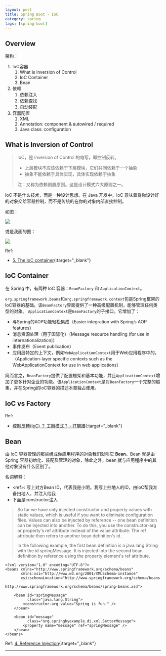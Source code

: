 ```yaml
---
layout: post
title: Spring Boot - IoC
category: spring
tags: [spring-boot]
---
```


## Overview

架构：
1. IoC容器
   1. What is Inversion of Control
   2. IoC Container
   3. Bean
2. 依赖
   1. 依赖注入
   2. 依赖查找
   3. 自动装配
3. 容器配置
   1. XML
   2. Annotation: component & autowired / required
   3. Java class: configuration

## What is Inversion of Control

> IoC，是 Inversion of Control 的缩写，即控制反转。
>
> - 上层模块不应该依赖于下层模块，它们共同依赖于一个抽象
> - 抽象不能依赖于具体实现，具体实现依赖于抽象
>
> 注：又称为依赖倒置原则。这是设计模式六大原则之一。

IoC 不是什么技术，而是一种设计思想。在 Java 开发中，IoC 意味着将你设计好的对象交给容器控制，而不是传统的在你的对象内部直接控制。

如图：

![](https://www.hauchenglee.com/assets/images/spring/spring-boot/container-magic.png)

或是我画的图：

![](https://www.hauchenglee.com/assets/images/spring/spring-boot/spring-boot-core-ioc.png)

Ref: 
- [5. The IoC container](https://docs.spring.io/spring-framework/docs/3.2.x/spring-framework-reference/html/beans.html){:target="_blank"}

## IoC Container

在 Spring 中，有两种 IoC 容器：`BeanFactory` 和 `ApplicationContext`。

`org.springframework.beans`和`org.springframework.context`包是Spring框架的IoC容器的基础。该`BeanFactory`界面提供了一种高级配置机制，能够管理任何类型的对象。
`ApplicationContext`是`BeanFactory`的子接口。它增加了：
- 与Spring的AOP功能轻松集成（Easier integration with Spring’s AOP features）
- 消息资源处理（用于国际化）（Message resource handling (for use in internationalization)）
- 事件发布（Event publication）
- 应用层特定的上下文，例如`WebApplicationContext`用于Web应用程序中的。（Application-layer specific contexts such as the WebApplicationContext for use in web applications）

简而言之，`BeanFactory`提供了配置框架和基本功能，并且`ApplicationContext`增加了更多针对企业的功能。该`ApplicationContext`是对`BeanFactory`一个完整的超集，并在Spring的IoC容器的描述本章独占使用。

## IoC vs Factory

Ref:
- [控制反轉(IoC) ？ 工廠模式？ - IT閱讀](https://www.itread01.com/p/776033.html){:target="_blank"}

## Bean

由 IoC 容器管理的那些组成你应用程序的对象我们就叫它 **Bean**。Bean 就是由 Spring 容器初始化、装配及管理的对象，除此之外，bean 就与应用程序中的其他对象没有什么区别了。

名词解释：
- \<ref\>: 写上对方Bean ID，代表我是小明，我写上扫地人的ID，由IoC帮我准备扫地人，并注入给我
- 下面是constructor注入

> So far we have only injected constructor and property values with static values, which is useful if you want to eliminate configuration files. 
> Values can also be injected by reference -- one bean definition can be injected into another. 
> To do this, you use the constructor-arg or property's ref attribute instead of the value attribute. 
> The ref attribute then refers to another bean definition's id.
>
> In the following example, the first bean definition is a java.lang.String with the id springMessage. 
> It is injected into the second bean definition by reference using the property element's ref attribute.

```
<?xml version="1.0" encoding="UTF-8"?>
<beans xmlns="http://www.springframework.org/schema/beans"
       xmlns:xsi="http://www.w3.org/2001/XMLSchema-instance"
       xsi:schemaLocation="http://www.springframework.org/schema/beans 
                           http://www.springframework.org/schema/beans/spring-beans.xsd">

    <bean id="springMessage" 
          class="java.lang.String">
        <constructor-arg value="Spring is fun." />
    </bean>

    <bean id="message"
          class="org.springbyexample.di.xml.SetterMessage">
        <property name="message" ref="springMessage" />
    </bean>
</beans>
```

Ref: [4. Reference Injection](https://www.springbyexample.org/examples/intro-to-ioc-reference-injection.html){:target="_blank"}

---